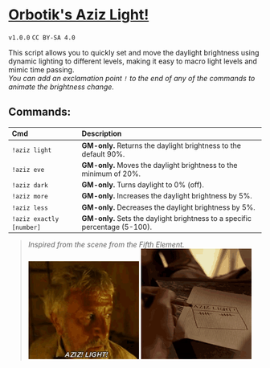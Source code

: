 # [Orbotik's Aziz Light!](https://github.com/orbotik/roll20-scripts)
`v1.0.0` `CC BY-SA 4.0`    

This script allows you to quickly set and move the daylight brightness using dynamic lighting to different levels, making it easy to macro light levels and mimic time passing.     
*You can add an exclamation point `!` to the end of any of the commands to animate the brightness change.*

## Commands:
| Cmd | Description |
|:-|:-|
| `!aziz light` | **GM-only.** Returns the daylight brightness to the default 90%. |
| `!aziz eve` | **GM-only.** Moves the daylight brightness to the minimum of 20%. |
| `!aziz dark` | **GM-only.** Turns daylight to 0% (off). |
| `!aziz more` | **GM-only.** Increases the daylight brightness by 5%. |
| `!aziz less` | **GM-only.** Decreases the daylight brightness by 5%. |
| `!aziz exactly [number]` | **GM-only.** Sets the daylight brightness to a specific percentage (5-100). |
> *Inspired from the scene from the Fifth Element.*    
> ![Aziz Light!](https://raw.githubusercontent.com/orbotik/roll20-scripts/refs/heads/master/.repo/aziz-light1.gif) ![Aziz Light Tally](https://raw.githubusercontent.com/orbotik/roll20-scripts/refs/heads/master/.repo/aziz-light2.gif)